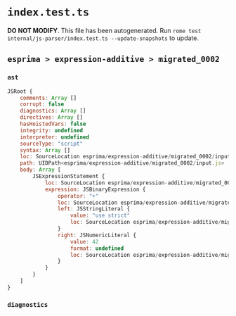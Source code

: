 # `index.test.ts`

**DO NOT MODIFY**. This file has been autogenerated. Run `rome test internal/js-parser/index.test.ts --update-snapshots` to update.

## `esprima > expression-additive > migrated_0002`

### `ast`

```javascript
JSRoot {
	comments: Array []
	corrupt: false
	diagnostics: Array []
	directives: Array []
	hasHoistedVars: false
	integrity: undefined
	interpreter: undefined
	sourceType: "script"
	syntax: Array []
	loc: SourceLocation esprima/expression-additive/migrated_0002/input.js 1:0-2:0
	path: UIDPath<esprima/expression-additive/migrated_0002/input.js>
	body: Array [
		JSExpressionStatement {
			loc: SourceLocation esprima/expression-additive/migrated_0002/input.js 1:0-1:17
			expression: JSBinaryExpression {
				operator: "+"
				loc: SourceLocation esprima/expression-additive/migrated_0002/input.js 1:0-1:17
				left: JSStringLiteral {
					value: "use strict"
					loc: SourceLocation esprima/expression-additive/migrated_0002/input.js 1:0-1:12
				}
				right: JSNumericLiteral {
					value: 42
					format: undefined
					loc: SourceLocation esprima/expression-additive/migrated_0002/input.js 1:15-1:17
				}
			}
		}
	]
}
```

### `diagnostics`

```

```
